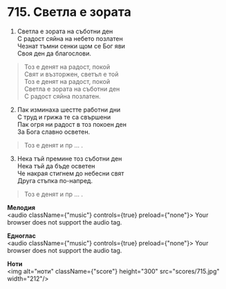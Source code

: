 # 715. Светла е зората  

1. Светла е зората на съботни ден  
С радост сяйна на небето позлатен  
Чезнат тъмни сенки щом се Бог яви  
Своя ден да благослови.  

> Тоз е денят на радост, покой  
> Свят и възторжен, светъл е той  
> Тоз е денят на радост, покой  
> Светла е зората на съботни ден  
> С радост сяйна позлатен.  

2. Пак изминаха шестте работни дни  
С труд и грижа те са свършени  
Пак огря ни радост в тоз покоен ден  
За Бога славно осветен.  

> Тоз е денят и пр ... .  

3. Нека тъй премине тоз съботни ден  
Нека тъй да бъде осветен  
Че накрая стигнем до небесни свят  
Друга стъпка по-напред.  

> Тоз е денят и пр ... .  

__Мелодия__  
<audio className={"music"} controls={true} preload={"none"}><source src="mp3/715.mp3" type="audio/mpeg"/>
Your browser does not support the audio tag.
</audio>  

__Едноглас__  
<audio className={"music"} controls={true} preload={"none"}><source src="transp/715.mp3" type="audio/mpeg"/>
Your browser does not support the audio tag.
</audio>  

__Ноти__  
<img alt="ноти" className={"score"} height="300" src="scores/715.jpg" width="212"/>
